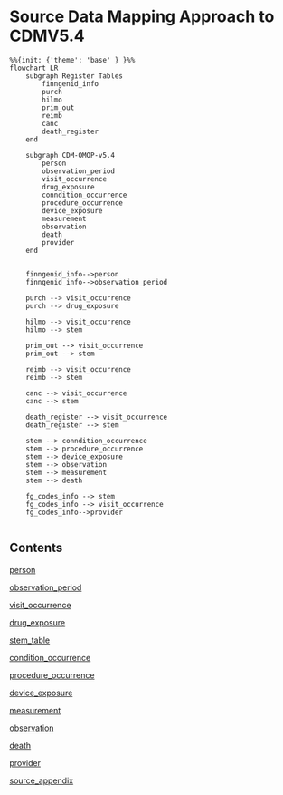 # Source Data Mapping Approach to CDMV5.4

```mermaid
%%{init: {'theme': 'base' } }%%
flowchart LR
    subgraph Register Tables
        finngenid_info
        purch
        hilmo
        prim_out
        reimb
        canc
        death_register
    end

    subgraph CDM-OMOP-v5.4
        person
        observation_period
        visit_occurrence
        drug_exposure
        conndition_occurrence
        procedure_occurrence
        device_exposure
        measurement
        observation
        death
        provider
    end


    finngenid_info-->person
    finngenid_info-->observation_period

    purch --> visit_occurrence
    purch --> drug_exposure

    hilmo --> visit_occurrence
    hilmo --> stem

    prim_out --> visit_occurrence
    prim_out --> stem

    reimb --> visit_occurrence
    reimb --> stem

    canc --> visit_occurrence
    canc --> stem

    death_register --> visit_occurrence
    death_register --> stem

    stem --> conndition_occurrence 
    stem --> procedure_occurrence
    stem --> device_exposure
    stem --> observation
    stem --> measurement
    stem --> death

    fg_codes_info --> stem 
    fg_codes_info --> visit_occurrence 
    fg_codes_info-->provider
    
```

## Contents

[person](person.md)

[observation_period](observation_period.md)

[visit_occurrence](visit_occurrence.md)

[drug_exposure](drug_exposure.md)

[stem_table](stem_table.md)

[condition_occurrence](condition_occurrence.md)

[procedure_occurrence](procedure_occurrence.md)

[device_exposure](device_exposure.md)

[measurement](measurement.md)

[observation](observation.md)

[death](death.md)

[provider](provider.md)

[source_appendix](source_appendix.md)

